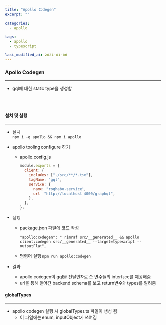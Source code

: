 ```yaml
---
title: "Apollo Codegen"
excerpt: ""

categories:
  - apollo

tags:
  - apollo
  - typescript

last_modified_at: 2021-01-06
---
```


### Apollo Codegen

---

- gql에 대한 static type을 생성함

<br><br>

#### 설치 및 실행

---

- 설치  
   `npm i -g apollo && npm i apollo`

- apollo tooling configure 하기

  - apollo.config.js

    ```javascript
    module.exports = {
      client: {
        includes: ["./src/**/*.tsx"],
        tagName: "gql",
        service: {
          name: "roghabo-service",
          url: "http://localhost:4000/graphql",
        },
      },
    };
    ```

- 실행

  - package.json 파일에 코드 작성
    ```
    "apollo:codegen": " rimraf src/__generated__ && apollo client:codegen src/__generated__ --target=typescript --outputFlat",
    ```
  - 명령어 실행
    `npm run apollo:codegen`

- 결과
  - apollo codegen이 gql을 전달인자로 쓴 변수들의 interface를 제공해줌
  - url을 통해 들어간 backend schema를 보고 return변수와 types를 알려줌

#### globalTypes

---

- apollo codegen 실행 시 globalTypes.ts 파일이 생성 됨
  - 이 파일에는 enum, inputObject가 쓰여짐
